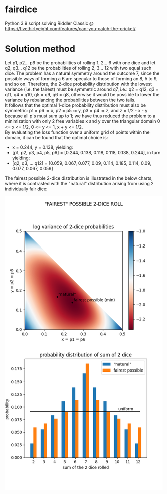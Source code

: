 # fairdice
Python 3.9 script solving Riddler Classic @ https://fivethirtyeight.com/features/can-you-catch-the-cricket/

# Solution method

Let p1, p2... p6 be the probabilities of rolling 1, 2... 6 with one dice and let q2, q3... q12 be the probabilities of rolling 2, 3... 12 with two equal such dice.
The problem has a natural symmetry around the outcome 7, since the possible ways of forming a 6 are specular to those of forming an 8, 5 to 9, and so on.  Therefore, the 2-dice probability distribution with the lowest variance (i.e. the fairest) must be symmetric around q7, i.e.: q2 = q12, q3 = q11, q4 = q10, q5 = q9, q6 = q8, otherwise it would be possible to lower the variance by rebalancing the probabilities between the two tails.  
It follows that the optimal 1-dice probability distribution must also be symmetric: p1 = p6 := x, p2 = p5 := y, p3 = p4 := z, and z = 1/2 - x - y because all p's must sum up to 1; we have thus reduced the problem to a minimization with only 2 free variables x and y over the triangular domain 0 <= x <= 1/2, 0 <= y <= 1, x + y <= 1/2.  
By evaluating the loss function over a uniform grid of points within the domain, it can be found that the optimal choice is:

- x = 0.244, y = 0.138, yielding:
- [p1, p2, p3, p4, p5, p6] = [0.244, 0.138, 0.118, 0.118, 0.138, 0.244], in turn yielding:
- [q2, q3, ... q12] = [0.059, 0.067, 0.077, 0.09, 0.114, 0.185, 0.114, 0.09, 0.077, 0.067, 0.059]

The fairest possible 2-dice distribution is illustrated in the below charts, where it is contrasted with the "natural" distribution arising from using 2 individually fair dice:

![figure illustrating the optimal solution](https://github.com/stefperf/fairdice/blob/main/figure.png)
